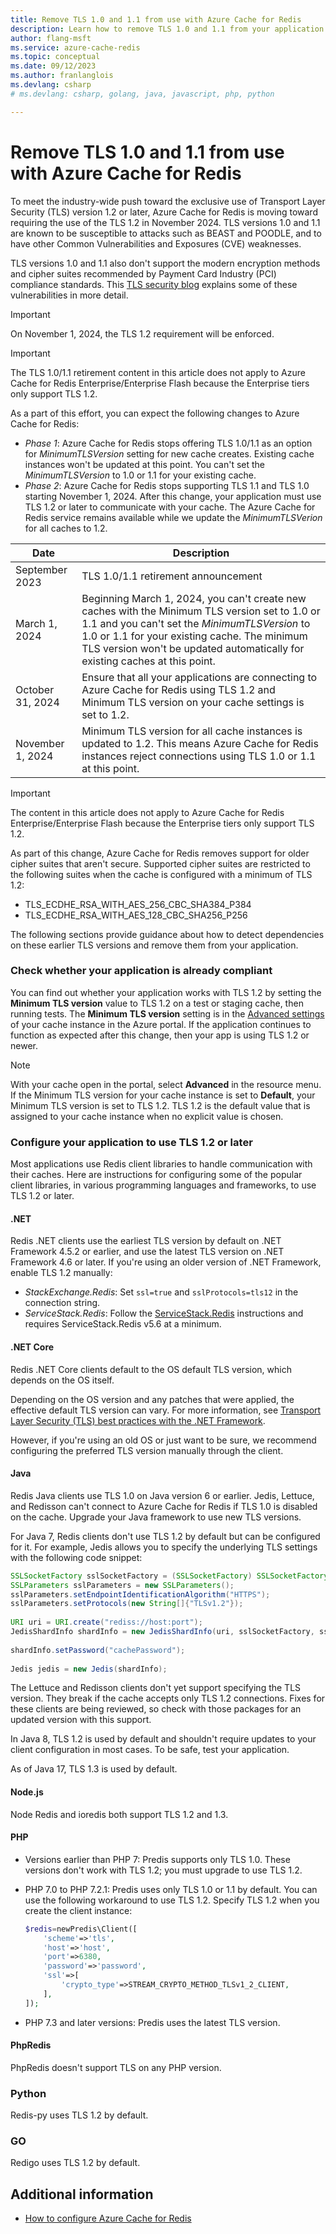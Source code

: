```yaml
---
title: Remove TLS 1.0 and 1.1 from use with Azure Cache for Redis
description: Learn how to remove TLS 1.0 and 1.1 from your application when communicating with Azure Cache for Redis
author: flang-msft
ms.service: azure-cache-redis
ms.topic: conceptual
ms.date: 09/12/2023
ms.author: franlanglois
ms.devlang: csharp
# ms.devlang: csharp, golang, java, javascript, php, python

---
```


# Remove TLS 1.0 and 1.1 from use with Azure Cache for Redis

To meet the industry-wide push toward the exclusive use of Transport Layer Security (TLS) version 1.2 or later, Azure Cache for Redis is moving toward requiring the use of the TLS 1.2 in November 2024. TLS versions 1.0 and 1.1 are known to be susceptible to attacks such as BEAST and POODLE, and to have other Common Vulnerabilities and Exposures (CVE) weaknesses.

TLS versions 1.0 and 1.1 also don't support the modern encryption methods and cipher suites recommended by Payment Card Industry (PCI) compliance standards. This [TLS security blog](https://www.acunetix.com/blog/articles/tls-vulnerabilities-attacks-final-part/) explains some of these vulnerabilities in more detail.

> [!IMPORTANT]
> On November 1, 2024, the TLS 1.2 requirement will be enforced.
>
>

> [!IMPORTANT]
> The TLS 1.0/1.1 retirement content in this article does not apply to Azure Cache for Redis Enterprise/Enterprise Flash because the Enterprise tiers only support TLS 1.2.
>

As a part of this effort, you can expect the following changes to Azure Cache for Redis:

- _Phase 1_: Azure Cache for Redis stops offering TLS 1.0/1.1 as an option for _MinimumTLSVersion_ setting for new cache creates. Existing cache instances won't be updated at this point. You can't set the _MinimumTLSVersion_ to 1.0 or 1.1 for your existing cache.
- _Phase 2_: Azure Cache for Redis stops supporting TLS 1.1 and TLS 1.0 starting November 1, 2024. After this change, your application must use TLS 1.2 or later to communicate with your cache. The Azure Cache for Redis service remains available while we update the _MinimumTLSVerion_ for all caches to 1.2.

| Date             | Description                                                                                                                                                                                                                                                                    |
| ---------------- | ------------------------------------------------------------------------------------------------------------------------------------------------------------------------------------------------------------------------------------------------------------------------------ |
| September 2023   | TLS 1.0/1.1 retirement announcement                                                                                                                                                                                                                                            |
| March 1, 2024    | Beginning March 1, 2024, you can't create new caches with the Minimum TLS version set to 1.0 or 1.1 and you can't set the _MinimumTLSVersion_ to 1.0 or 1.1 for your existing cache. The minimum TLS version won't be updated automatically for existing caches at this point. |
| October 31, 2024 | Ensure that all your applications are connecting to Azure Cache for Redis using TLS 1.2 and Minimum TLS version on your cache settings is set to 1.2.                                                                                                                          |
| November 1, 2024 | Minimum TLS version for all cache instances is updated to 1.2. This means Azure Cache for Redis instances reject connections using TLS 1.0 or 1.1 at this point.                                                                                                               |
  
  > [!IMPORTANT]
  > The content in this article does not apply to Azure Cache for Redis Enterprise/Enterprise Flash because the Enterprise tiers only support TLS 1.2.
  >

As part of this change, Azure Cache for Redis removes support for older cipher suites that aren't secure. Supported cipher suites are restricted to the following suites when the cache is configured with a minimum of TLS 1.2:

- TLS_ECDHE_RSA_WITH_AES_256_CBC_SHA384_P384
- TLS_ECDHE_RSA_WITH_AES_128_CBC_SHA256_P256

The following sections provide guidance about how to detect dependencies on these earlier TLS versions and remove them from your application.

### Check whether your application is already compliant

You can find out whether your application works with TLS 1.2 by setting the **Minimum TLS version** value to TLS 1.2 on a test or staging cache, then running tests. The **Minimum TLS version** setting is in the [Advanced settings](cache-configure.md#advanced-settings) of your cache instance in the Azure portal. If the application continues to function as expected after this change, then your app is using TLS 1.2 or newer.

> [!NOTE]
> With your cache open in the portal, select **Advanced** in the resource menu. If the Minimum TLS version for your cache instance is set to **Default**, your Minimum TLS version is set to TLS 1.2. TLS 1.2 is the default value that is assigned to your cache instance when no explicit value is chosen.
>

### Configure your application to use TLS 1.2 or later

Most applications use Redis client libraries to handle communication with their caches. Here are instructions for configuring some of the popular client libraries, in various programming languages and frameworks, to use TLS 1.2 or later.

#### .NET

Redis .NET clients use the earliest TLS version by default on .NET Framework 4.5.2 or earlier, and use the latest TLS version on .NET Framework 4.6 or later. If you're using an older version of .NET Framework, enable TLS 1.2 manually:

- _StackExchange.Redis_: Set `ssl=true` and `sslProtocols=tls12` in the connection string.
- _ServiceStack.Redis_: Follow the [ServiceStack.Redis](https://github.com/ServiceStack/ServiceStack.Redis#servicestackredis-ssl-support) instructions and requires ServiceStack.Redis v5.6 at a minimum.

#### .NET Core

Redis .NET Core clients default to the OS default TLS version, which depends on the OS itself.

Depending on the OS version and any patches that were applied, the effective default TLS version can vary. For more information, see [Transport Layer Security (TLS) best practices with the .NET Framework](/dotnet/framework/network-programming/tls).

However, if you're using an old OS or just want to be sure, we recommend configuring the preferred TLS version manually through the client.

#### Java

Redis Java clients use TLS 1.0 on Java version 6 or earlier. Jedis, Lettuce, and Redisson can't connect to Azure Cache for Redis if TLS 1.0 is disabled on the cache. Upgrade your Java framework to use new TLS versions.

For Java 7, Redis clients don't use TLS 1.2 by default but can be configured for it. For example, Jedis allows you to specify the underlying TLS settings with the following code snippet:

```java
SSLSocketFactory sslSocketFactory = (SSLSocketFactory) SSLSocketFactory.getDefault();
SSLParameters sslParameters = new SSLParameters();
sslParameters.setEndpointIdentificationAlgorithm("HTTPS");
sslParameters.setProtocols(new String[]{"TLSv1.2"});
 
URI uri = URI.create("rediss://host:port");
JedisShardInfo shardInfo = new JedisShardInfo(uri, sslSocketFactory, sslParameters, null);
 
shardInfo.setPassword("cachePassword");
 
Jedis jedis = new Jedis(shardInfo);
```

The Lettuce and Redisson clients don't yet support specifying the TLS version. They break if the cache accepts only TLS 1.2 connections. Fixes for these clients are being reviewed, so check with those packages for an updated version with this support.

In Java 8, TLS 1.2 is used by default and shouldn't require updates to your client configuration in most cases. To be safe, test your application.

As of Java 17, TLS 1.3 is used by default.

#### Node.js

Node Redis and ioredis both support TLS 1.2 and 1.3.

#### PHP

- Versions earlier than PHP 7: Predis supports only TLS 1.0. These versions don't work with TLS 1.2; you must upgrade to use TLS 1.2.

- PHP 7.0 to PHP 7.2.1: Predis uses only TLS 1.0 or 1.1 by default. You can use the following workaround to use TLS 1.2. Specify TLS 1.2 when you create the client instance:

  ``` PHP
  $redis=newPredis\Client([
      'scheme'=>'tls',
      'host'=>'host',
      'port'=>6380,
      'password'=>'password',
      'ssl'=>[
          'crypto_type'=>STREAM_CRYPTO_METHOD_TLSv1_2_CLIENT,
      ],
  ]);
  ```

- PHP 7.3 and later versions: Predis uses the latest TLS version.

#### PhpRedis

PhpRedis doesn't support TLS on any PHP version.

### Python

Redis-py uses TLS 1.2 by default.

### GO

Redigo uses TLS 1.2 by default.

## Additional information

- [How to configure Azure Cache for Redis](cache-configure.md)
